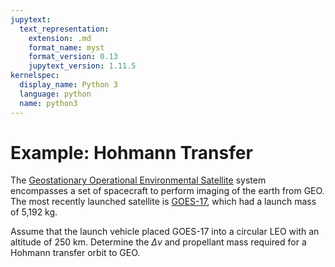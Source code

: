 ```yaml
---
jupytext:
  text_representation:
    extension: .md
    format_name: myst
    format_version: 0.13
    jupytext_version: 1.11.5
kernelspec:
  display_name: Python 3
  language: python
  name: python3
---
```


# Example: Hohmann Transfer

The [Geostationary Operational Environmental Satellite](https://en.wikipedia.org/wiki/Geostationary_Operational_Environmental_Satellite) system encompasses a set of spacecraft to perform imaging of the earth from GEO. The most recently launched satellite is [GOES-17](https://en.wikipedia.org/wiki/GOES-17), which had a launch mass of 5,192 kg.

Assume that the launch vehicle placed GOES-17 into a circular LEO with an altitude of 250 km. Determine the $\Delta v$ and propellant mass required for a Hohmann transfer orbit to GEO.
